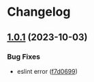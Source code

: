 # Changelog

## [1.0.1](https://github.com/hung-cybo/demo-release-please/compare/v1.0.0...v1.0.1) (2023-10-03)

### Bug Fixes

- eslint error ([f7d0699](https://github.com/hung-cybo/demo-release-please/commit/f7d0699cec9ea4c617a0e72442b1303b3ece316d))
